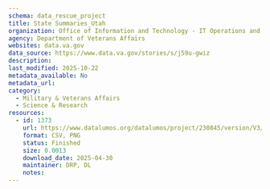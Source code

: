 ```yaml
---
schema: data_rescue_project 
title: State Summaries_Utah
organization: Office of Information and Technology - IT Operations and Services (ITOPS)
agency: Department of Veterans Affairs
websites: data.va.gov
data_source: https://www.data.va.gov/stories/s/j59u-gwiz
description: 
last_modified: 2025-10-22
metadata_available: No
metadata_url: 
category:
  - Military & Veterans Affairs 
  - Science & Research 
resources:
  - id: 1373
    url: https://www.datalumos.org/datalumos/project/230845/version/V3/view
    format: CSV, PNG
    status: Finished
    size: 0.0013
    download_date: 2025-04-30
    maintainer: DRP, DL
    notes: 
---
```

